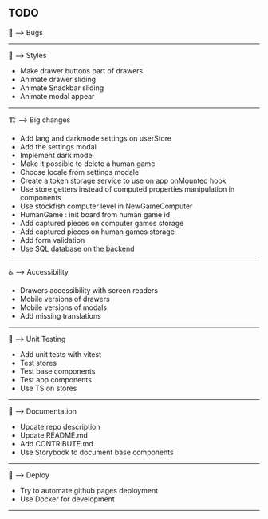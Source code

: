 ## TODO

:bug: --> Bugs
***

:art: --> Styles
- Make drawer buttons part of drawers
- Animate drawer sliding
- Animate Snackbar sliding
- Animate modal appear
***

:building_construction: --> Big changes
- Add lang and darkmode settings on userStore
- Add the settings modal
- Implement dark mode
- Make it possible to delete a human game
- Choose locale from settings modale
- Create a token storage service to use on app onMounted hook
- Use store getters instead of computed properties manipulation in components
- Use stockfish computer level in NewGameComputer
- HumanGame : init board from human game id
- Add captured pieces on computer games storage
- Add captured pieces on human games storage
- Add form validation
- Use SQL database on the backend
***

:wheelchair: --> Accessibility
- Drawers accessibility with screen readers
- Mobile versions of drawers
- Mobile versions of modals
- Add missing translations
***

:test_tube: --> Unit Testing
- Add unit tests with vitest
- Test stores
- Test base components
- Test app components
- Use TS on stores
***

:memo: --> Documentation
- Update repo description
- Update README.md
- Add CONTRIBUTE.md
- Use Storybook to document base components
***

:rocket: --> Deploy
- Try to automate github pages deployment
- Use Docker for development
***